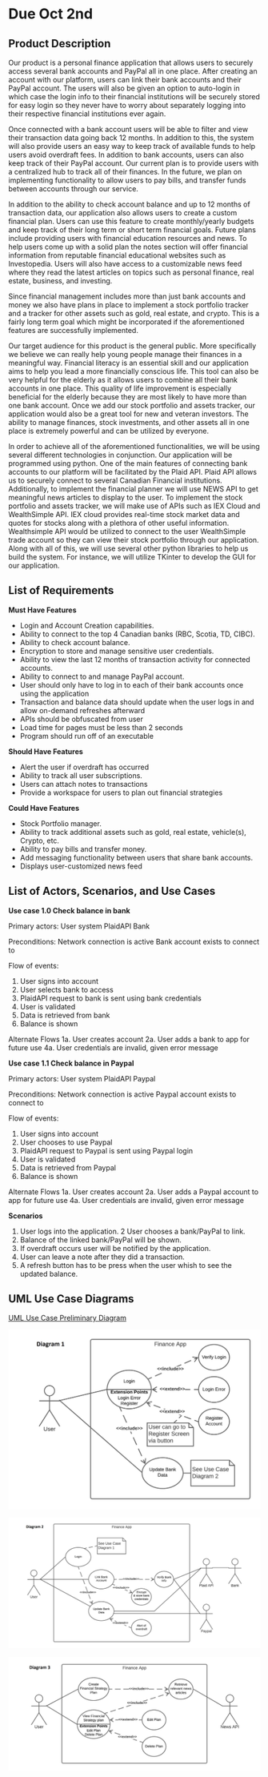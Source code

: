 # Due Oct 2nd

## Product Description

Our product is a personal finance application that allows users to securely access several bank accounts and PayPal all in one place. After creating an account with our platform, users can link their bank accounts and their PayPal account. The users will also be given an option to auto-login in which case the login info to their financial institutions will be securely stored for easy login so they never have to worry about separately logging into their respective financial institutions ever again.

Once connected with a bank account users will be able to filter and view their transaction data going back 12 months. In addition to this, the system will also provide users an easy way to keep track of available funds to help users avoid overdraft fees. In addition to bank accounts, users can also keep track of their PayPal account. Our current plan is to provide users with a centralized hub to track all of their finances. In the future, we plan on implementing functionality to allow users to pay bills, and transfer funds between accounts through our service.

In addition to the ability to check account balance and up to 12 months of transaction data, our application also allows users to create a custom financial plan. Users can use this feature to create monthly/yearly budgets and keep track of their long term or short term financial goals. Future plans include providing users with financial education resources and news. To help users come up with a solid plan the notes section will offer financial information from reputable financial educational websites such as Investopedia. Users will also have access to a customizable news feed where they read the latest articles on topics such as personal finance, real estate, business, and investing.

Since financial management includes more than just bank accounts and money we also have plans in place to implement a stock portfolio tracker and a tracker for other assets such as gold, real estate, and crypto. This is a fairly long term goal which might be incorporated if the aforementioned features are successfully implemented. 

Our target audience for this product is the general public. More specifically we believe we can really help young people manage their finances in a meaningful way. Financial literacy is an essential skill and our application aims to help you lead a more financially conscious life. This tool can also be very helpful for the elderly as it allows users to combine all their bank accounts in one place. This quality of life improvement is especially beneficial for the elderly because they are most likely to have more than one bank account. Once we add our stock portfolio and assets tracker, our application would also be a great tool for new and veteran investors. The ability to manage finances, stock investments, and other assets all in one place is extremely powerful and can be utilized by everyone.

In order to achieve all of the aforementioned functionalities, we will be using several different technologies in conjunction. Our application will be programmed using python. One of the main features of connecting bank accounts to our platform will be facilitated by the Plaid API. Plaid API allows us to securely connect to several Canadian Financial institutions. Additionally, to implement the financial planner we will use NEWS API to get meaningful news articles to display to the user. To implement the stock portfolio and assets tracker, we will make use of APIs such as IEX Cloud and WealthSimple API. IEX cloud provides real-time stock market data and quotes for stocks along with a plethora of other useful information. Wealthsimple API would be utilized to connect to the user WealthSimple trade account so they can view their stock portfolio through our application. Along with all of this, we will use several other python libraries to help us build the system. For instance, we will utilize TKinter to develop the GUI for our application.


## List of Requirements

**Must Have Features**

- Login and Account Creation capabilities.
- Ability to connect to the top 4 Canadian banks (RBC, Scotia, TD, CIBC).
- Ability to check account balance.
- Encryption to store and manage sensitive user credentials.
- Ability to view the last 12 months of transaction activity for connected accounts.
- Ability to connect to and manage PayPal account.
- User should only have to log in to each of their bank accounts once using the application
- Transaction and balance data should update when the user logs in and allow on-demand refreshes afterward
- APIs should be obfuscated from user
- Load time for pages must be less than 2 seconds
- Program should run off of an executable

**Should Have Features**

- Alert the user if overdraft has occurred
- Ability to track all user subscriptions.
- Users can attach notes to transactions
- Provide a workspace for users to plan out financial strategies

**Could Have Features**

- Stock Portfolio manager.
- Ability to track additional assets such as gold, real estate, vehicle(s), Crypto, etc.
- Ability to pay bills and transfer money.
- Add messaging functionality between users that share bank accounts.
- Displays user-customized news feed

## List of Actors, Scenarios, and Use Cases

**Use case 1.0	Check balance in bank**

Primary actors:	User
		system
		PlaidAPI
		Bank

Preconditions:	Network connection is active
		Bank account exists to connect to

Flow of events:
1.	User signs into account
2.	User selects bank to access
3.	PlaidAPI request to bank is sent using bank credentials
4.	User is validated
5.	Data is retrieved from bank
6.	Balance is shown

Alternate Flows
1a.	User creates account
2a.	User adds a bank to app for future use
4a.	User credentials are invalid, given error message

**Use case 1.1	Check balance in Paypal**

Primary actors:	User
		system
		PlaidAPI
		Paypal

Preconditions:	Network connection is active
		Paypal account exists to connect to

Flow of events:
1.	User signs into account
2.	User chooses to use Paypal
3.	PlaidAPI request to Paypal is sent using Paypal login
4.	User is validated
5.	Data is retrieved from Paypal
6.	Balance is shown

Alternate Flows
1a.	User creates account
2a.	User adds a Paypal account to app for future use
4a.	User credentials are invalid, given error message

**Scenarios**

1.	User logs into the application.
2	User chooses a bank/PayPal to link.
3.	Balance of the linked bank/PayPal will be shown.
4.	If overdraft occurs user will be notified by the application.
5.	User can leave a note after they did a transaction.
6.	A refresh button has to be press when the user whish to see the updated balance.

## UML Use Case Diagrams

[UML Use Case Preliminary Diagram](uploads/c6eb5dfa5e337c4d1d98ac056329bf30/CMPT_370_UML_Use_Case_Diagram.jpeg)

![CMPT_370_UML_Use_Case_1](uploads/5c56665ed74e35d7078e2ec423bb417d/CMPT_370_UML_Use_Case_1.jpeg)

![CMPT_370_UML_Use_Case_2](uploads/21a8ab57dc48e5ed03f2f6aea3e36ba9/CMPT_370_UML_Use_Case_2.jpeg)

![CMPT_370_UML_Use_Case_3](uploads/6443ab91edd0f4d6f651db275708956c/CMPT_370_UML_Use_Case_3.jpeg)